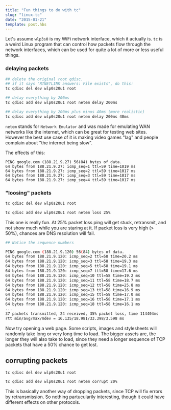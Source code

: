 ```yaml
---
title: "Fun things to do with tc"
slug: "linux-tc"
date: "2015-01-21"
template: post.hbs
---
```


Let's assume `wlp3s0` is my WiFi network interface, which it actually is.
`tc` is a weird Linux program that can control how packets flow through the network
interfaces, which can be used for quite a lot of more or less useful things.

### delaying packets

```bash
## delete the original root qdisc.
## if it says "RTNETLINK answers: File exists", do this:
tc qdisc del dev wlp0s20u1 root

## delay everything by 200ms
tc qdisc add dev wlp0s20u1 root netem delay 200ms

## delay everything by 200ms plus minus 40ms (more realistic)
tc qdisc add dev wlp0s20u1 root netem delay 200ms 40ms
```

`netem` stands for `Network Emulator` and was made for emulating WAN networks like the internet,
which can be great for testing web sites.
However the best use case of it is making video games "lag" and people complain about "the internet being slow".

The effects of this:

```
PING google.com (188.21.9.27) 56(84) bytes of data.
64 bytes from 188.21.9.27: icmp_seq=1 ttl=59 time=1019 ms
64 bytes from 188.21.9.27: icmp_seq=2 ttl=59 time=1017 ms
64 bytes from 188.21.9.27: icmp_seq=3 ttl=59 time=1017 ms
64 bytes from 188.21.9.27: icmp_seq=4 ttl=59 time=1017 ms
```

### "loosing" packets

```bash
tc qdisc del dev wlp0s20u1 root

tc qdisc add dev wlp0s20u1 root netem loss 25%
``` 

This one is really fun. At 25% packet loss ping will get stuck, retransmit, and not show much while you are
staring at it. If packet loss is very high (> 50%), chances are DNS resolution will fail.

```bash
## Notice the sequence numbers

PING google.com (188.21.9.120) 56(84) bytes of data.
64 bytes from 188.21.9.120: icmp_seq=2 ttl=58 time=20.2 ms
64 bytes from 188.21.9.120: icmp_seq=3 ttl=58 time=19.3 ms
64 bytes from 188.21.9.120: icmp_seq=5 ttl=58 time=19.1 ms
64 bytes from 188.21.9.120: icmp_seq=7 ttl=58 time=17.6 ms
64 bytes from 188.21.9.120: icmp_seq=10 ttl=58 time=19.2 ms
64 bytes from 188.21.9.120: icmp_seq=11 ttl=58 time=18.7 ms
64 bytes from 188.21.9.120: icmp_seq=12 ttl=58 time=25.8 ms
64 bytes from 188.21.9.120: icmp_seq=13 ttl=58 time=16.9 ms
64 bytes from 188.21.9.120: icmp_seq=15 ttl=58 time=17.0 ms
64 bytes from 188.21.9.120: icmp_seq=16 ttl=58 time=17.1 ms
64 bytes from 188.21.9.120: icmp_seq=18 ttl=58 time=16.1 ms
...
37 packets transmitted, 24 received, 35% packet loss, time 114404ms
rtt min/avg/max/mdev = 16.135/18.981/33.398/3.598 ms
```

Now try opening a web page. Some scripts, images and stylesheets will randomly take long or very long time to load. 
The bigger assets are, the longer they will also take to load, since they need a longer
sequence of TCP packets that have a 50% chance to get lost.

## corrupting packets

```bash
tc qdisc del dev wlp0s20u1 root

tc qdisc add dev wlp0s20u1 root netem corrupt 20%
```

This is basically another way of dropping packets, since TCP will fix errors by retransmission.
So nothing partucularily interesting, though it could have different effects on other protocols.
